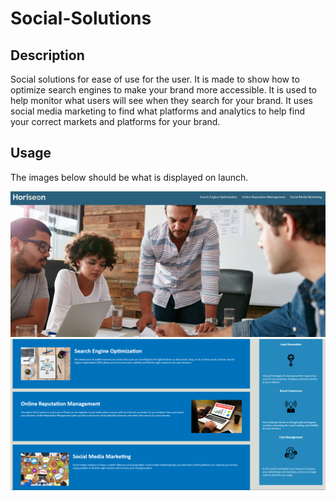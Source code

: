 # Social-Solutions

## Description

Social solutions for ease of use for the user. It is made to show how to optimize search engines to make your brand more accessible.
It is used to help monitor what users will see when they search for your brand.
It uses social media marketing to find what platforms and analytics to help find your correct markets and platforms for your brand.


## Usage


The images below should be what is displayed on launch.

![Top-half](./Assets/Screenshot1.jpg)
![Bottom-half](./Assets/Screenshot2.png)



